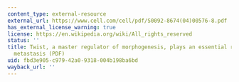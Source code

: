 ```yaml
---
content_type: external-resource
external_url: https://www.cell.com/cell/pdf/S0092-8674(04)00576-8.pdf
has_external_license_warning: true
license: https://en.wikipedia.org/wiki/All_rights_reserved
status: ''
title: Twist, a master regulator of morphogenesis, plays an essential role in tumor
  metastasis (PDF)
uid: fbd3e905-c979-42a0-9318-004b198ba6bd
wayback_url: ''
---
```

